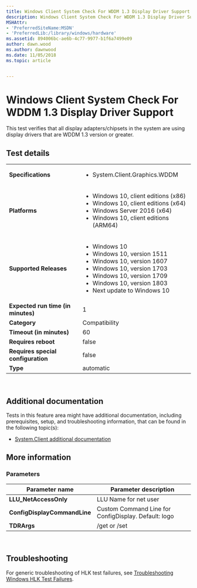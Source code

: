 ```yaml
---
title: Windows Client System Check For WDDM 1.3 Display Driver Support
description: Windows Client System Check For WDDM 1.3 Display Driver Support
MSHAttr:
- 'PreferredSiteName:MSDN'
- 'PreferredLib:/library/windows/hardware'
ms.assetid: 894006bc-ae6b-4c77-9977-b1f6a7499e09
author: dawn.wood
ms.author: dawnwood
ms.date: 11/05/2018
ms.topic: article


---
```


# <span id="p_hlk_test.a0901fb0-ad91-4da6-a176-23b5742ee163"></span>Windows Client System Check For WDDM 1.3 Display Driver Support


This test verifies that all display adapters/chipsets in the system are using display drivers that are WDDM 1.3 version or greater.

## Test details
|||
|---|---|
| **Specifications**  | <ul><li>System.Client.Graphics.WDDM</li></ul> |  
| **Platforms**   | <ul><li>Windows 10, client editions (x86)</li><li>Windows 10, client editions (x64)</li><li>Windows Server 2016 (x64)</li><li>Windows 10, client editions (ARM64)</li></ul> |
| **Supported Releases** | <ul><li>Windows 10</li><li>Windows 10, version 1511</li><li>Windows 10, version 1607</li><li>Windows 10, version 1703</li><li>Windows 10, version 1709</li><li>Windows 10, version 1803</li><li>Next update to Windows 10</li></ul> |
|**Expected run time (in minutes)**| 1 |
|**Category**| Compatibility |
|**Timeout (in minutes)**| 60 |
|**Requires reboot**| false |
|**Requires special configuration**| false |
|**Type**| automatic |

 

## <span id="Additional_documentation"></span><span id="additional_documentation"></span><span id="ADDITIONAL_DOCUMENTATION"></span>Additional documentation


Tests in this feature area might have additional documentation, including prerequisites, setup, and troubleshooting information, that can be found in the following topic(s):

-   [System.Client additional documentation](system-client-additional-documentation.md)

## <span id="More_information"></span><span id="more_information"></span><span id="MORE_INFORMATION"></span>More information


### <span id="Parameters"></span><span id="parameters"></span><span id="PARAMETERS"></span>Parameters

| Parameter name               | Parameter description                                |
|------------------------------|------------------------------------------------------|
| **LLU\_NetAccessOnly**       | LLU Name for net user                                |
| **ConfigDisplayCommandLine** | Custom Command Line for ConfigDisplay. Default: logo |
| **TDRArgs**                  | /get or /set                                         |

 

## <span id="Troubleshooting"></span><span id="troubleshooting"></span><span id="TROUBLESHOOTING"></span>Troubleshooting


For generic troubleshooting of HLK test failures, see [Troubleshooting Windows HLK Test Failures](..\user\troubleshooting-windows-hlk-test-failures.md).

 

 






